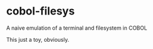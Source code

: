 # cobol-filesys
A naive emulation of a terminal and filesystem in COBOL

This just a toy, obviously.
